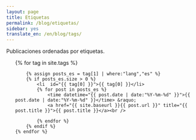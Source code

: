 ```yaml
---
layout: page
title: Etiquetas
permalink: /blog/etiquetas/
sidebar: yes
translate_en: /en/blog/tags/
---
```


Publicaciones ordenadas por etiquetas.

<ul class="categories-tags-page">
	{% for tag in site.tags %}

		{% assign posts_es = tag[1] | where:"lang","es" %}
		{% if posts_es.size > 0 %}
			<li  id="{{ tag[0] }}">{{ tag[0] }}</li>
			{% for post in posts_es %}
				<time datetime="{{ post.date | date:"%Y-%m-%d" }}">{{ post.date | date:"%Y-%m-%d" }}</time> &raquo;
				<a href="{{ site.baseurl }}{{ post.url }}" title="{{ post.title }}">{{ post.title }}</a><br />

			{% endfor %}
		{% endif %}
	{% endfor %}
</ul>